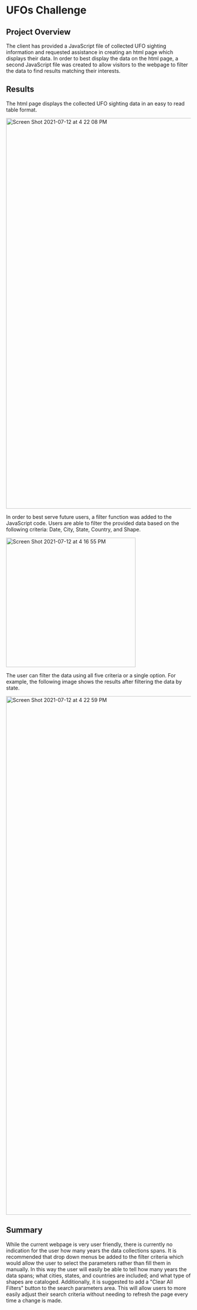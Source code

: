 # UFOs Challenge

## Project Overview

The client has provided a JavaScript file of collected UFO sighting information and requested assistance in creating an html page which displays their data. In order to best display the data on the html page, a second JavaScript file was created to allow visitors to the webpage to filter the data to find results matching their interests.

## Results

The html page displays the collected UFO sighting data in an easy to read table format. 

<img width="1065" alt="Screen Shot 2021-07-12 at 4 22 08 PM" src="https://user-images.githubusercontent.com/82982901/125350849-5a1fd080-e32d-11eb-9c76-e577ec0b94e4.png">

In order to best serve future users, a filter function was added to the JavaScript code. Users are able to filter the provided data based on the following criteria: Date, City, State, Country, and Shape.

<img width="353" alt="Screen Shot 2021-07-12 at 4 16 55 PM" src="https://user-images.githubusercontent.com/82982901/125350727-2cd32280-e32d-11eb-82a6-46b6d66815df.png">

The user can filter the data using all five criteria or a single option. For example, the following image shows the results after filtering the data by state.

<img width="1414" alt="Screen Shot 2021-07-12 at 4 22 59 PM" src="https://user-images.githubusercontent.com/82982901/125351381-0497f380-e32e-11eb-91b7-587d58b4eea1.png">

## Summary

While the current webpage is very user friendly, there is currently no indication for the user how many years the data collections spans. It is recommended that drop down menus be added to the filter criteria which would allow the user to select the parameters rather than fill them in manually. In this way the user will easily be able to tell how many years the data spans; what cities, states, and countries are included; and what type of shapes are cataloged. Additionally, it is suggested to add a "Clear All Filters" button to the search parameters area. This will allow users to more easily adjust their search criteria without needing to refresh the page every time a change is made. 
